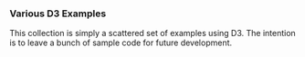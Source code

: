 ### Various D3 Examples

This collection is simply a scattered
set of examples using D3. The intention
is to leave a bunch of sample
code for future development.

